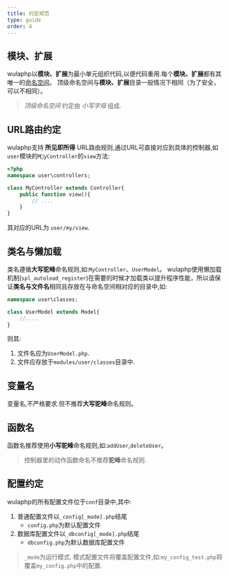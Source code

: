 ```yaml
---
title: 约定规范
type: guide
order: 4
---
```


## 模块、扩展

wulaphp以**模块、扩展**为最小单元组织代码,以便代码重用.每个**模块、扩展**都有其唯一的[命名空间](http://php.net/manual/zh/language.namespaces.php)。
顶级命名空间与**模块、扩展**目录一般情况下相同（为了安全，可以不相同）。

> *顶级命名空间* 约定由 _小写字母_ 组成.

## URL路由约定

wulaphp支持 **所见即所得** URL路由规则,通过URL可直接对应到具体的控制器,如`user`模块的`MyController`的`view`方法:

```php
<?php
namespace user\controllers;

class MyController extends Controller{
    public function view(){
        // ....
    }
}
```

其对应的URL为 `user/my/view`.

## 类名与懒加载

类名遵循**大写驼峰**命名规则,如:`MyController`、`UserModel`。
wulaphp使用懒加载机制(`spl_autoload_register`)在需要的时候才加载类以提升程序性能，所以请保证**类名与文件名**相同且存放在与命名空间相对应的目录中,如:

```php
namespace user\classes;

class UserModel extends Model{
    //....
}
```

则其:

1. 文件名应为`UserModel.php`.
2. 文件应存放于`modules/user/classes`目录中.

## 变量名

变量名,不严格要求.但不推荐**大写驼峰**命名规则。

## 函数名

函数名推荐使用**小写驼峰**命名规则,如:`addUser`,`deleteUser`。

> 控制器里的动作函数命名不推荐**驼峰**命名规则.

## 配置约定

wulaphp的所有配置文件位于`conf`目录中,其中:

1. 普通配置文件以`_config[_mode].php`结尾
   * `config.php`为默认配置文件
2. 数据库配置文件以`_dbconfig[_mode].php`结尾
   * `dbconfig.php`为默认数据库配置文件

> `_mode`为运行模式. 模式配置文件将覆盖配置文件,如:`my_config_test.php`将覆盖`my_config.php`中的配置.
